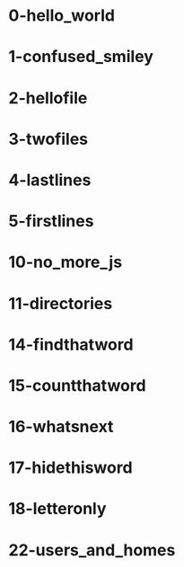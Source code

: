 # 0-hello_world
# 1-confused_smiley
# 2-hellofile
# 3-twofiles
# 4-lastlines
# 5-firstlines
# 10-no_more_js
# 11-directories
# 14-findthatword
# 15-countthatword
# 16-whatsnext
# 17-hidethisword
# 18-letteronly
# 22-users_and_homes